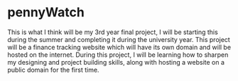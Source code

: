 # pennyWatch
This is what I think will be my 3rd year final project, I will be starting this during the summer and completing it during the university year. This project will be a finance tracking website which will have its own domain and will be hosted on the internet.
During this project, I will be learning how to sharpen my designing and project building skills, along with hosting a website on a public domain for the first time.
